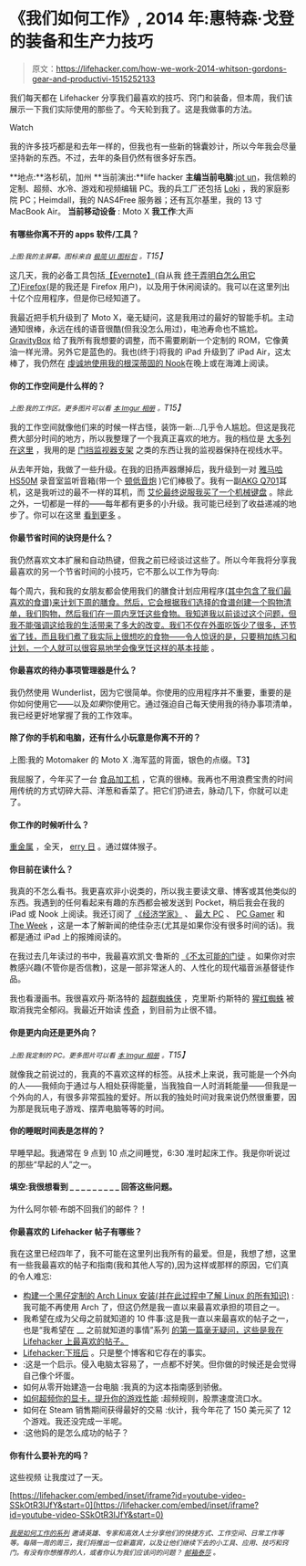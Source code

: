 # 《我们如何工作》, 2014 年:惠特森·戈登的装备和生产力技巧

> 原文：<https://lifehacker.com/how-we-work-2014-whitson-gordons-gear-and-productivi-1515252133>

我们每天都在 Lifehacker 分享我们最喜欢的技巧、窍门和装备，但本周，我们该展示一下我们实际使用的那些了。今天轮到我了。这是我做事的方法。

Watch

我的许多技巧都是和去年一样的，但我也有一些新的锦囊妙计，所以今年我会尽量坚持新的东西。不过，去年的条目仍然有很多好东西。

**地点:**洛杉矶，加州
**当前演出:**life hacker
**主编当前电脑**:[jot un](http://pcpartpicker.com/user/Gyroscope352/saved/2tx6)，我信赖的定制、超频、水冷、游戏和视频编辑 PC。我的兵工厂还包括 [Loki](http://pcpartpicker.com/user/Gyroscope352/saved/3EaO) ，我的家庭影院 PC；Heimdall，我的 NAS4Free 服务器；还有瓦尔基里，我的 13 寸 MacBook Air。
**当前移动设备** : Moto X
**我工作**:大声

#### 有哪些你离不开的 apps 软件/工具？

*<small>上图:我的主屏幕。图标来自</small>* [*<small>极简 UI 图标包</small>*](https://play.google.com/store/apps/details?id=com.launchertheme.kxnt.ui) *<small>。</small>T15】*

这几天，我的必备工具包括[【Evernote】](http://evernote.com/)(自从我 [终于弄明白怎么用它了](https://lifehacker.com/ive-been-using-evernote-all-wrong-heres-why-its-actual-5989980))[Firefox](https://www.mozilla.org/en-US/firefox)(是的我还是 Firefox 用户)，以及用于休闲阅读的。我可以在这里列出十亿个应用程序，但是你已经知道了。

我最近把手机升级到了 Moto X，毫无疑问，这是我用过的最好的智能手机。主动通知很棒，永远在线的语音很酷(但我没怎么用过)，电池寿命也不尴尬。 [GravityBox](https://lifehacker.com/gravitybox-adds-a-ton-of-tweaks-to-android-in-one-custo-1502250290) 给了我所有我想要的调整，而不需要刷新一个定制的 ROM，它像黄油一样光滑。另外它是蓝色的。我也(终于)将我的 iPad 升级到了 iPad Air，这太棒了，我仍然在 [虔诚地使用我的根深蒂固的 Nook](http://lifehacker.com/turn-your-rooted-nook-into-the-ultimate-ereader-with-th-5926798)在晚上或在海滩上阅读。

#### 你的工作空间是什么样的？

*<small>上图:我的工作区。更多图片可以看</small>* [*<small>本 Imgur 相册</small>*](http://imgur.com/a/i0vlS) *<small>。</small>T15】*

我的工作空间就像他们来的时候一样古怪，装饰一新...几乎令人尴尬。但这是我花费大部分时间的地方，所以我整理了一个我真正喜欢的地方。我的档位是 [大多列在这里](http://pcpartpicker.com/user/Gyroscope352/saved/2tx6) ，我用的是 [门挡监视器支架](https://lifehacker.com/diy-tv-or-monitor-stand-from-door-stoppers-5159703) 之类的东西让我的监视器保持在视线水平。

从去年开始，我做了一些升级。在我的旧扬声器爆掉后，我升级到一对 [雅马哈 HS50M](http://usa.yamaha.com/products/music-production/speakers/hs_series/hs50m/?mode=model) 录音室监听音箱(带一个 [顿低音炮](http://www.parts-express.com/dayton-audio-sub-800-8-80-watt-powered-subwoofer--300-627) )它们棒极了。我有一副[AKG Q701](http://eu.akg.com/akg-product-detail_eu/q701blk.html)耳机，这是我听过的最不一样的耳机，而 [艾伦最终说服我买了一个机械键盘](https://lifehacker.com/how-to-choose-the-best-mechanical-keyboard-and-why-you-511140347) 。除此之外，一切都是一样的——每年都有更多的小升级。我可能已经到了收益递减的地步了。你可以在这里 [看到更多](http://lifehacker.com/whew-this-came-at-the-perfect-time-been-upgrading-my-1069104642) 。

#### 你最节省时间的诀窍是什么？

我仍然喜欢文本扩展和自动热键，但我之前已经谈过这些了。所以今年我将分享我最喜欢的另一个节省时间的小技巧，它不那么以工作为导向:

每个周六，我和我的女朋友都会使用我们的膳食计划应用程序[(其中包含了我们最喜欢的食谱)来计划下周的膳食。然后，它会根据我们选择的食谱创建一个购物清单，我们购物，然后我们在一周内烹饪这些食物。我知道我以前谈过这个问题，但我不能强调这给我的生活带来了多大的改变。我们不仅在外面吃饭少了很多，还节省了钱，而且我们煮了我实际上很想吃的食物——](https://lifehacker.com/how-to-plan-your-weekly-meals-stress-free-30791921)[令人惊讶的是，只要稍加练习和计划，一个人就可以很容易地学会像烹饪这样的基本技能](http://lifehacker.com/how-i-tackled-three-skills-i-never-thought-id-learn-1513489403) 。

#### 你最喜欢的待办事项管理器是什么？

我仍然使用 Wunderlist，因为它很简单。你使用的应用程序并不重要，重要的是你如何使用它——以及*如果*你使用它。通过强迫自己每天使用我的待办事项清单，我已经更好地掌握了我的工作效率。

#### 除了你的手机和电脑，还有什么小玩意是你离不开的？

上图:我的 Motomaker 的 Moto X .海军蓝的背面，银色的点缀。T3】

我屈服了，今年买了一台 [食品加工机](http://www.amazon.com/Cuisinart-DLC-10S-Classic-7-Cup-Processor/dp/B00004S9EM?asc_campaign=InlineText&asc_refurl=https://lifehacker.com/how-we-work-2014-whitson-gordons-gear-and-productivi-1515252133&asc_source=&tag=kinjalifehackerlink-20) ，它真的很棒。我再也不用浪费宝贵的时间用传统的方式切碎大蒜、洋葱和香菜了。把它们扔进去，脉动几下，你就可以走了。

#### 你工作的时候听什么？

[重金属](http://www.youtube.com/watch?v=plrO8-DBKS8) ，全天， [erry 日](http://www.youtube.com/watch?v=80ml_O1iPAE) 。通过媒体猴子。

#### 你目前在读什么？

我真的不怎么看书。我更喜欢非小说类的，所以我主要读文章、博客或其他类似的东西。我遇到的任何看起来有趣的东西都会被发送到 Pocket，稍后我会在我的 iPad 或 Nook 上阅读。我还订阅了 [《经济学家》](http://www.economist.com/) 、 [最大 PC](http://www.maximumpc.com/) 、 [PC Gamer](http://www.pcgamer.com/) 和 [The Week](http://theweek.com/) ，这是一本了解新闻的绝佳杂志(尤其是如果你没有很多时间的话)。我都是通过 iPad 上的报摊阅读的。

在我过去几年读过的书中，我最喜欢凯文·鲁斯的 [《不太可能的门徒](http://www.amazon.com/The-Unlikely-Disciple-Semester-University/dp/0446178438?asc_campaign=InlineText&asc_refurl=https://lifehacker.com/how-we-work-2014-whitson-gordons-gear-and-productivi-1515252133&asc_source=&tag=kinjalifehackerlink-20) 。如果你对宗教感兴趣(不管你是否信教)，这是一部非常迷人的、人性化的现代福音派基督徒作品。

我也看漫画书。我很喜欢丹·斯洛特的 [超群蜘蛛侠](http://en.wikipedia.org/wiki/The_Superior_Spider-Man) ，克里斯·约斯特的 [猩红蜘蛛](http://en.wikipedia.org/wiki/Scarlet_Spider_%28comic_book%29#Volume_2) 被取消我完全郁闷。我最近开始读 [传奇](http://en.wikipedia.org/wiki/Saga_%28comic_book%29) ，到目前为止很不错。

#### 你是更内向还是更外向？

*<small>上图:我定制的 PC。更多图片可以看</small>* [*<small>本 Imgur 相册</small>*](http://imgur.com/a/actZr) *<small>。</small>T15】*

就像我之前说过的，我真的不喜欢这样的标签。从技术上来说，我可能是一个外向的人——我倾向于通过与人相处获得能量，当我独自一人时消耗能量——但我是一个外向的人，有很多非常孤独的爱好。所以我的独处时间对我来说仍然很重要，因为那是我玩电子游戏、摆弄电脑等等的时间。

#### 你的睡眠时间表是怎样的？

早睡早起。我通常在 9 点到 10 点之间睡觉，6:30 准时起床工作。我是你听说过的那些“早起的人”之一。

#### 填空:我很想看到 _ _ _ _ _ _ _ _ _ 回答这些问题。

为什么阿尔顿·布朗不回我们的邮件？！

#### 你最喜欢的 Lifehacker 帖子有哪些？

我在这里已经四年了，我不可能在这里列出我所有的最爱。但是，我想了想，这里有一些我最喜欢的帖子和指南(我和其他人写的),因为这样或那样的原因，它们真的令人难忘:

*   [构建一个黑仔定制的 Arch Linux 安装(并在此过程中了解 Linux 的所有知识)](http://lifehacker.com/build-a-killer-customized-arch-linux-installation-and-5680453) :我可能不再使用 Arch 了，但这仍然是我一直以来最喜欢承担的项目之一。
*   我希望在成为父母之前就知道的 10 件事:这是我一直以来最喜欢的帖子之一，也是“我希望在 __ 之前就知道的事情”系列 [的第一篇毫无疑问，这些是我在 Lifehacker 上最喜欢的帖子。](http://lifehacker.com/most-popular-longform-features-of-2013-1491780262)
*   [Lifehacker:下班后](http://afterhours.lifehacker.com/) 。只是整个博客和它存在的事实。
*   :这是一个启示。侵入电脑太容易了，一点都不好笑。但你做的时候还是会觉得自己像个坏蛋。
*   如何从零开始建造一台电脑 :我真的为这本指南感到骄傲。
*   [如何超频你的显卡，提升你的游戏性能](http://lifehacker.com/how-to-overclock-your-video-card-and-boost-your-gaming-30799346) :超频规则，股票速度流口水。
*   如何在 Steam 销售期间获得最好的交易 :伙计，我今年花了 150 美元买了 12 个游戏。我还没完成一半呢。
*   :这他妈的是怎么成功的帖子？

#### 你有什么要补充的吗？

这些视频 让我度过了一天。

 [https://lifehacker.com/embed/inset/iframe?id=youtube-video-SSkOtR3IJfY&start=0](https://lifehacker.com/embed/inset/iframe?id=youtube-video-SSkOtR3IJfY&start=0) 

<small></small>*[<small>*我是如何工作的系列*</small>](http://lifehacker.com/how-i-work/) <small>*邀请英雄、专家和高效人士分享他们的快捷方式、工作空间、日常工作等等。每隔一周的周三，我们将推出一位新嘉宾，以及让他们继续下去的小工具、应用、技巧和窍门。有没有你想推荐的人，或者你认为我们应该问的问题？*</small> [<small>*邮箱泰莎*</small>](https://mail.google.com/mail/?view=cm&fs=1&tf=1&to=tessa@lifehacker.com) <small>*。*</small>*